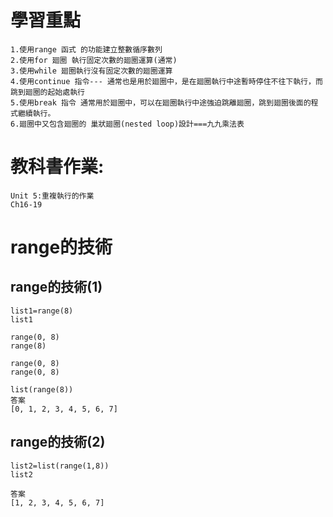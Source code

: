 # 學習重點
```
1.使用range 函式 的功能建立整數循序數列
2.使用for 廻圈 執行固定次數的廻圈運算(通常)
3.使用while 廻圈執行沒有固定次數的廻圈運算
4.使用continue 指令--- 通常也是用於廻圈中，是在廻圈執行中途暫時停住不往下執行，而跳到廻圈的起始處執行
5.使用break 指令 通常用於廻圈中，可以在廻圈執行中途強迫跳離廻圈，跳到廻圈後面的程式繼續執行。
6.廻圈中又包含廻圈的 巢狀廻圈(nested loop)設計===九九乘法表
```
# 教科書作業:
```
Unit 5:重複執行的作業
Ch16-19
```
# range的技術
## range的技術(1)
```
list1=range(8)
list1

range(0, 8)
range(8)

range(0, 8)
range(0, 8)
```
```
list(range(8))
答案
[0, 1, 2, 3, 4, 5, 6, 7]
```
## range的技術(2)
```
list2=list(range(1,8))
list2
```
```
答案
[1, 2, 3, 4, 5, 6, 7]
```
